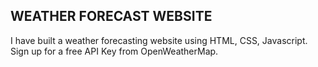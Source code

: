 ## WEATHER FORECAST WEBSITE
I have built a weather forecasting website using HTML, CSS, Javascript.
Sign up for a free API Key from OpenWeatherMap. 

 
